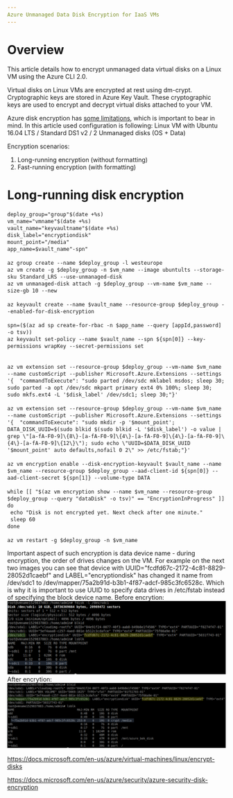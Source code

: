 ```yaml
---
Azure Unmanaged Data Disk Encryption for IaaS VMs
---
```


# Overview

This article details how to encrypt unmanaged data virtual disks on a Linux VM using the Azure CLI 2.0. 

Virtual disks on Linux VMs are encrypted at rest using dm-crypt. Cryptographic keys are stored in Azure Key Vault. These cryptographic keys are used to encrypt and decrypt virtual disks attached to your VM. 

Azure disk encryption has [some limitations](https://docs.microsoft.com/en-us/azure/security/azure-security-disk-encryption-faq), which is important to bear in mind. In this article used configuration is following:
Linux VM with Ubuntu 16.04 LTS / Standard DS1 v2 / 2 Unmanaged disks (OS + Data)

Encryption scenarios:
1. Long-running encryption (without formatting)
2. Fast-running encryption (with formatting)

# Long-running disk encryption

```
deploy_group="group"$(date +%s)
vm_name="vmname"$(date +%s)
vault_name="keyvaultname"$(date +%s)
disk_label="encryptiondisk"
mount_point="/media"
app_name=$vault_name"-spn"

az group create --name $deploy_group -l westeurope
az vm create -g $deploy_group -n $vm_name --image ubuntults --storage-sku Standard_LRS --use-unmanaged-disk
az vm unmanaged-disk attach -g $deploy_group --vm-name $vm_name --size-gb 10 --new

az keyvault create --name $vault_name --resource-group $deploy_group --enabled-for-disk-encryption

spn=($(az ad sp create-for-rbac -n $app_name --query [appId,password] -o tsv))
az keyvault set-policy --name $vault_name --spn ${spn[0]} --key-permissions wrapKey --secret-permissions set


az vm extension set --resource-group $deploy_group --vm-name $vm_name --name customScript --publisher Microsoft.Azure.Extensions --settings '{  "commandToExecute": "sudo parted /dev/sdc mklabel msdos; sleep 30; sudo parted -a opt /dev/sdc mkpart primary ext4 0% 100%; sleep 30; sudo mkfs.ext4 -L '$disk_label' /dev/sdc1; sleep 30;"}'

az vm extension set --resource-group $deploy_group --vm-name $vm_name --name customScript --publisher Microsoft.Azure.Extensions --settings '{  "commandToExecute": "sudo mkdir -p '$mount_point'; DATA_DISK_UUID=$(sudo blkid $(sudo blkid -L '$disk_label') -o value | grep \"[a-fA-F0-9]\{8\}-[a-fA-F0-9]\{4\}-[a-fA-F0-9]\{4\}-[a-fA-F0-9]\{4\}-[a-fA-F0-9]\{12\}\"); sudo echo \"UUID=$DATA_DISK_UUID '$mount_point' auto defaults,nofail 0 2\" >> /etc/fstab;"}'

az vm encryption enable --disk-encryption-keyvault $vault_name --name $vm_name --resource-group $deploy_group --aad-client-id ${spn[0]} --aad-client-secret ${spn[1]} --volume-type DATA

while [[ "$(az vm encryption show --name $vm_name --resource-group $deploy_group --query "dataDisk" -o tsv)" == "EncryptionInProgress" ]]
do
 echo "Disk is not encrypted yet. Next check after one minute."
 sleep 60
done

az vm restart -g $deploy_group -n $vm_name
```
Important aspect of such encryption is data device name - during encryption, the order of drives changes on the VM. For example on the next two images you can see that device with UUID="fcdfd67c-2172-4c81-8829-28052d1caebf" and LABEL="encryptiondisk" has changed it name from /dev/sdc1 to /dev/mapper/75a2b91d-b3b1-4f87-adcf-985c3fc6528c. Which is why it is important to use UUID to specify data drives in /etc/fstab instead of specifying the block device name.
Before encrytion:
![Before encryption](/images/linux-vm-encryption-101/before_encryption_00.png)
After encrytion:
![After encryption](/images/linux-vm-encryption-101/after_encryption_00.png)


https://docs.microsoft.com/en-us/azure/virtual-machines/linux/encrypt-disks

https://docs.microsoft.com/en-us/azure/security/azure-security-disk-encryption
